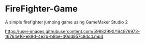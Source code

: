 # FireFighter-Game
A simple firefighter jumping game using GameMaker Studio 2


https://user-images.githubusercontent.com/59882990/164976973-16764e16-e88d-4e2b-b8be-40dd957c9dc4.mp4


